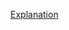 [Explanation](https://github.com/JuiceFV/LeetcodeSultions/blob/master/TwoSum_easy/TwoSumExplanations.pdf)